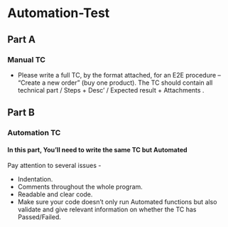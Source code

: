 # Automation-Test

## Part A

### Manual TC

* Please write a full TC, by the format attached, for an E2E procedure – 
“Create a new order” (buy one product).
The TC should contain all technical part / Steps + Desc’ / Expected result + Attachments .

## Part B

### Automation TC

#### In this part, You’ll need to write the same TC but Automated
 Pay attention to several issues - 
-	Indentation.
-	Comments throughout the whole program. 
-	Readable and clear code.
-	Make sure your code doesn’t only run Automated functions but also validate and give relevant information on whether the TC has Passed/Failed.

